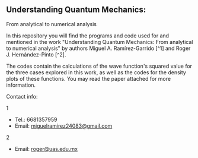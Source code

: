 
## Understanding Quantum Mechanics:
From analytical to numerical analysis

In this repository you will find the programs and code used for and mentioned in the work "Understanding Quantum Mechanics: From analytical to numerical analysis" by authors Miguel A. Ramírez-Garrido [^1] and Roger J. Hernández-Pinto [^2].

The codes contain the calculations of the wave function's squared value for the three cases explored in this work, as well as the codes for the density plots of these functions. You may read the paper attached for more information.

 Contact info:
 
1 
  * Tel.: 6681357959
  * Email: miguelramirez24083@gmail.com
  
2
  * Email: roger@uas.edu.mx

